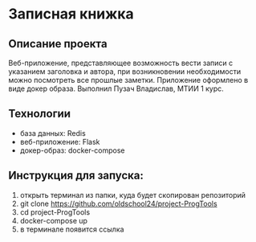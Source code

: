 # Записная книжка

## Описание проекта
Веб-приложение, представляющее возможность вести записи с указанием заголовка и автора, при возникновении необходимости можно посмотреть все прошлые заметки. Приложение оформлено в виде докер образа. Выполнил Пузач Владислав, МТИИ 1 курс.

## Технологии
- база данных: Redis
- веб-приложение: Flask
- докер-образ: docker-compose

## Инструкция для запуска: 
1. открыть терминал из папки, куда будет скопирован репозиторий
2. git clone https://github.com/oldschool24/project-ProgTools
3. cd project-ProgTools
4. docker-compose up
5. в терминале появится ссылка
